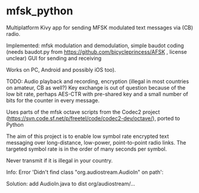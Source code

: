 # mfsk_python
Multiplatform Kivy app for sending MFSK modulated text messages via (CB) radio.

Implemented: mfsk modulation and demodulation, simple baudot coding (needs baudot.py from https://github.com/bicycleprincess/AFSK , license unclear)
GUI for sending and receiving

Works on PC, Android and possibly iOS too).

TODO: Audio playback and recording, encryption (illegal in most countries on amateur, CB as well?)
Key exchange is out of question because of the low bit rate, perhaps AES-CTR with pre-shared key and a small number of bits for the counter in every message.

Uses parts of the mfsk octave scripts from the Codec2 project (https://svn.code.sf.net/p/freetel/code/codec2-dev/octave/), ported to Python

The aim of this project is to enable low symbol rate encrypted text messaging over long-distance, low-power, point-to-point radio links.
The targeted symbol rate is in the order of many seconds per symbol.

Never transmit if it is illegal in your country.

Info:
Error 'Didn't find class "org.audiostream.AudioIn" on path':

Solution: add AudioIn.java to dist org/audiostream/...
